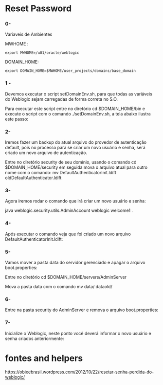 

# Reset Password

### 0- 
Variaveis de Ambientes

MWHOME :

	export MWHOME=/u01/oracle/weblogic

DOMAIN_HOME:

	export DOMAIN_HOME=$MWHOME/user_projects/domains/base_domain


### 1 - 
Devemos executar o script setDomainEnv.sh, para que todas as variáveis do Weblogic sejam carregadas de forma correta no S.O.

Para executar este script entre no diretório cd $DOMAIN_HOME/bin e execute o script com o comando ./setDomainEnv.sh, a tela abaixo ilustra este passo:


### 2- 
Iremos fazer um backup do atual arquivo do provedor de autenticação default, pois no processo para se criar um novo usuário e senha, será criado um novo arquivo de autenticação.

Entre no diretório security de seu domínio, usando o comando cd $DOMAIN_HOME/security em seguida mova o arquivo atual para outro nome com o comando: mv DefaultAuthenticatorInit.ldift oldDefaultAuthenticator.ldift

### 3-
Agora iremos rodar o comando que irá criar um novo usuário e senha:

java weblogic.security.utils.AdminAccount weblogic welcome1 .


### 4-
Após executar o comando veja que foi criado um novo arquivo DefaultAuthenticatorInit.ldift:



### 5-
Vamos mover a pasta data do servidor gerenciado e apagar o arquivo boot.properties:

Entre no diretório cd $DOMAIN_HOME/servers/AdminServer

Mova a pasta data com o comando mv data/ dataold/


### 6-
Entre na pasta security do AdminServer e remova o arquivo boot.properties:



### 7-
Inicialize o Weblogic, neste ponto você deverá informar o novo usuário e senha criados anteriormente:



# fontes and helpers
https://obieebrasil.wordpress.com/2012/10/22/resetar-senha-perdida-do-weblogic/